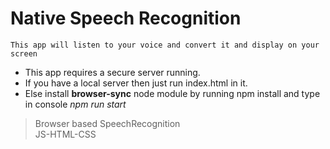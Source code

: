 # Native Speech Recognition

    This app will listen to your voice and convert it and display on your screen

* This app requires a secure server running.
* If you have a local server then just run index.html in it.
* Else install **browser-sync** node module by running npm install and type in console *npm run start*

> Browser based SpeechRecognition\
> JS-HTML-CSS